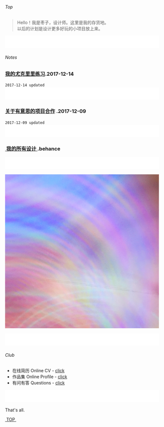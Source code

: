 ###### Top
> Hello！我是枣子，设计师。这里是我的存货地。  
> 以后的计划是设计更多好玩的小项目放上来。

![bg][image-1]

###### Notes

### [我的尤克里里练习][1].2017-12-14

`2017-12-14 updated`
![bg][image-2]
### [关于有意思的项目合作][2] .2017-12-09

`2017-12-09 updated`
![bg][image-3]
### [ 我的所有设计 ][3].behance
![bg][image-4]

![bg][image-6]

![bg][image-4]
###### Club
- 在线简历 Online CV - [click][4]
- 作品集 Online Profile - [click][5]
- 有问有答 Questions - [click][6]


![bg][image-5]



That's all.



[ TOP ][7]




[1]:	music
[2]:	about
[3]:	https://www.behance.net/cherrycaow6e69 "behance"
[4]:	https://dosthcool.github.io/cho-moon.html
[5]:	https://dosthcool.github.io
[6]:	https://dosthcool.github.io/questions.html
[7]:	#top

[image-1]:	assets/pic/empty.png
[image-2]:	assets/pic/empty.png
[image-3]:	assets/pic/empty.png
[image-4]:	assets/pic/empty.png
[image-5]:	assets/pic/empty.png
[image-6]:	assets/pic/header.jpg